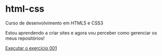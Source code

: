 # html-css
 Curso de desenvolvimento em HTML5 e CSS3

 Estou aprendendo a criar sites e agora vou perceber como gerenciar os meus repositórios!
 
<a href="https://jorge-pimenta.github.io/html-css/exercicios/ex001/index.html"> Executar o exercício 001 </a>